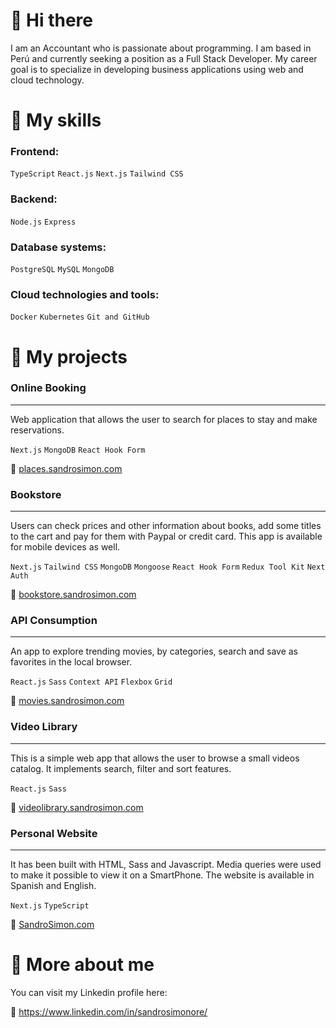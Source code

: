 # 👋 Hi there

I am an Accountant who is passionate about programming. I am based in Perú and currently seeking a position as a Full Stack Developer. My career goal is to specialize in developing business applications using web and cloud technology.

# 🧰 My skills
### Frontend:
`TypeScript` `React.js` `Next.js` `Tailwind CSS`

### Backend:
`Node.js` `Express`

### Database systems:
`PostgreSQL` `MySQL` `MongoDB`

### Cloud technologies and tools:
`Docker` `Kubernetes` `Git and GitHub`

# 🚀 My projects

### Online Booking
---
Web application that allows the user to search for places to stay and make reservations.

`Next.js` `MongoDB` `React Hook Form`

🔗 [places.sandrosimon.com](https://places.sandrosimon.com)

### Bookstore
---
Users can check prices and other information about books, add some titles to the cart and pay for them with Paypal or credit card. This app is available for mobile devices as well.

`Next.js` `Tailwind CSS` `MongoDB` `Mongoose` `React Hook Form` `Redux Tool Kit` `Next Auth`

🔗 [bookstore.sandrosimon.com](https://bookstore.sandrosimon.com)

### API Consumption
---
An app to explore trending movies, by categories, search and save as favorites in the local browser.

`React.js` `Sass` `Context API` `Flexbox` `Grid`

🔗 [movies.sandrosimon.com](https://movies.sandrosimon.com)

### Video Library
---
This is a simple web app that allows the user to browse a small videos catalog. It implements search, filter and sort features.

`React.js` `Sass`

🔗 [videolibrary.sandrosimon.com](https://videolibrary.sandrosimon.com)

### Personal Website
---
It has been built with HTML, Sass and Javascript. Media queries were used to make it possible to view it on a SmartPhone. The website is available in Spanish and English.

`Next.js` `TypeScript`

🔗 [SandroSimon.com](https://sandrosimon.com)

# 🧑 More about me

You can visit my Linkedin profile here:

🔗 https://www.linkedin.com/in/sandrosimonore/



<!--
**sandrosimonore/sandrosimonore** is a ✨ _special_ ✨ repository because its `README.md` (this file) appears on your GitHub profile.

Here are some ideas to get you started:

- 🔭 I’m currently working on ...
- 🌱 I’m currently learning ...
- 👯 I’m looking to collaborate on ...
- 🤔 I’m looking for help with ...
- 💬 Ask me about ...
- 📫 How to reach me: ...
- 😄 Pronouns: ...
- ⚡ Fun fact: ...
-->
